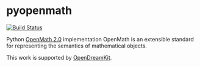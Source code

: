 # pyopenmath

[![Build Status](https://travis-ci.org/OpenMath/py-openmath.svg?branch=master)](https://travis-ci.org/OpenMath/py-openmath)

Python [OpenMath 2.0](http://www.openmath.org/standard/om20-2004-06-30/) implementation OpenMath is an
extensible standard for representing the semantics of mathematical objects.

This work is supported by [OpenDreamKit](http://opendreamkit.org/).
